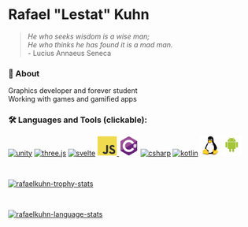 # Rafael "Lestat" Kuhn
> _He who seeks wisdom is a wise man;  
> He who thinks he has found it is a mad man._  
> \- Lucius Annaeus Seneca

### 📜 About<br>
Graphics developer and forever student<br>Working with games and gamified apps

### 🛠️ Languages and Tools (clickable):

  <a href="https://unity.com/" target="_blank"> <img src="https://user-images.githubusercontent.com/47254941/130636508-e56bf9ca-984d-4c66-9544-4409d02a34b3.png" alt="unity" width="40" height="40"></a> <!--<a href="https://unrealengine.com/" target="_blank"> <img src="https://user-images.githubusercontent.com/47254941/130640251-b08ed324-2fb9-4510-8dca-d58216d9171e.png" alt="unreal" width="40" height="40"></a>-->
  <a href="https://threejs.org/" target="_blank"> <img src="https://user-images.githubusercontent.com/47254941/130335208-e854193e-b5fe-48e2-8e15-70d0e42a5ee7.png" alt="three.js" width="40" height="40"></a>
  <a href="https://svelte.dev/" target="_blank"> <img src="https://user-images.githubusercontent.com/47254941/129569484-19ba0d2c-fa27-4532-9752-dd488d181109.png" alt="svelte" width="40" height="40"></a>
  <a href="https://developer.mozilla.org/en-US/docs/Web/JavaScript" target="_blank"> <img src="https://raw.githubusercontent.com/devicons/devicon/master/icons/javascript/javascript-original.svg" alt="javascript" width="40" height="40"></a><!--<a href="https://kotlinlang.org" target="_blank"> <img src="https://www.vectorlogo.zone/logos/kotlinlang/kotlinlang-icon.svg" alt="kotlin" width="40" height="40"></a>--><a href="https://docs.microsoft.com/en-us/dotnet/csharp/" target="_blank"> <img src="https://raw.githubusercontent.com/devicons/devicon/master/icons/csharp/csharp-original.svg" alt="csharp" width="40" height="40"></a>
  <a href="http://www.cplusplus.org/" target="_blank"> <img src="https://isocpp.org/assets/images/cpp_logo.png" alt="csharp" width="34" height="39"></a>
  <a href="https://www.gnu.org/software/bash/" target="_blank"> <img src="https://user-images.githubusercontent.com/47254941/131052392-36ff9bb5-4703-499c-af92-a78481a2fa91.png" alt="kotlin" width="40" height="40"></a>
  <a href="https://www.linux.org/" target="_blank"> <img src="https://raw.githubusercontent.com/devicons/devicon/master/icons/linux/linux-original.svg" alt="linux" width="40" height="40"></a>
  <a href="https://developer.android.com" target="_blank"> <img src="https://raw.githubusercontent.com/devicons/devicon/master/icons/android/android-original-wordmark.svg" alt="android" width="40" height="40"></a>

<br>

<a href="https://github.com/ryo-ma/github-profile-trophy"><img src="https://github-profile-trophy.vercel.app/?username=rafaelkuhn&theme=monokai&row=1" alt="rafaelkuhn-trophy-stats" ></a>

<br>

<!-- from https://github.com/anuraghazra/github-readme-stats! -->
<a href="https://github.com/rafaelkuhn?tab=repositories&type=source"><img src="https://github-readme-stats.vercel.app/api/top-langs?username=rafaelkuhn&theme=monokai&layout=compact&locale=en&langs_count=7&hide=php,css,html,makefile&layout=compact" alt="rafaelkuhn-language-stats" ></a>
